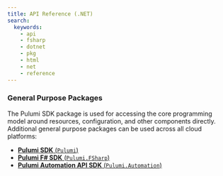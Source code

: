 ```yaml
---
title: API Reference (.NET)
search:
  keywords:
    - api
    - fsharp
    - dotnet
    - pkg
    - html
    - net
    - reference
---
```


### General Purpose Packages

The Pulumi SDK package is used for accessing the core programming model around resources, configuration, and other components
directly. Additional general purpose packages can be used across all cloud platforms:

* [**Pulumi SDK** (`Pulumi`)](/docs/reference/pkg/dotnet/Pulumi/Pulumi.html)
* [**Pulumi F# SDK** (`Pulumi.FSharp`)](/docs/reference/pkg/dotnet/Pulumi.FSharp/Pulumi.FSharp.html)
* [**Pulumi Automation API SDK** (`Pulumi.Automation`)](/docs/reference/pkg/dotnet/Pulumi.Automation/Pulumi.Automation.html)
